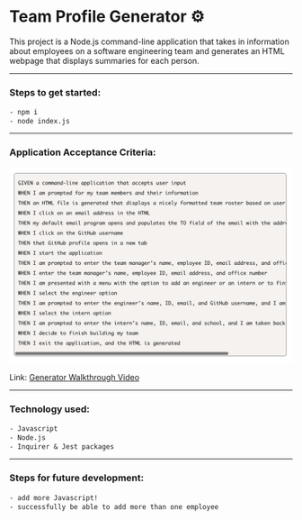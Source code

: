 # Team Profile Generator :gear:

This project is a Node.js command-line application that takes in information about employees on a software engineering team and generates an HTML webpage that displays summaries for each person.

---

### **Steps to get started:**
```
- npm i
- node index.js
```
---

### **Application Acceptance Criteria:**
![Image of Project](./assets/images/criteria.png)

Link: [Generator Walkthrough Video](https://drive.google.com/file/d/1y6S0JN0MR-fX8vzLktl6851cRabGfC36/view)



---
### **Technology used:**
```
- Javascript
- Node.js
- Inquirer & Jest packages
```

---

### **Steps for future development:**
```
- add more Javascript!
- successfully be able to add more than one employee
```
